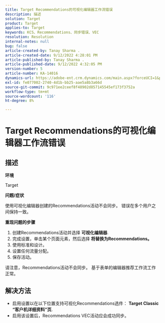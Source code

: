 ```yaml
---
title: Target Recommendations的可视化编辑器工作流错误
description: 描述
solution: Target
product: Target
applies-to: Target
keywords: KCS、Recommendations、同步错误、VEC
resolution: Resolution
internal-notes: null
bug: false
article-created-by: Tanay Sharma .
article-created-date: 9/12/2022 4:28:01 PM
article-published-by: Tanay Sharma .
article-published-date: 9/12/2022 4:32:05 PM
version-number: 5
article-number: KA-14016
dynamics-url: https://adobe-ent.crm.dynamics.com/main.aspx?forceUCI=1&pagetype=entityrecord&etn=knowledgearticle&id=4bbfbbd8-b732-ed11-9db1-002248086735
exl-id: fe077002-2740-4d1b-bb25-aae5a8b3a66d
source-git-commit: 9c971ee2ceef8f48902d857145545ef173f3752a
workflow-type: tm+mt
source-wordcount: '116'
ht-degree: 8%

---
```


# Target Recommendations的可视化编辑器工作流错误

## 描述


<b>环境</b>

Target



<b>问题/症状</b>

使用可视化编辑器创建的Recommendations活动不会同步。 错误在多个用户之间保持一致。

<b>重现问题的步骤</b>

1. 创建Recommendations活动并选择 <b>可视化编辑器</b>.
2. 完成设置，单击某个页面元素，然后选择 <b>将替换为Recommendations。</b>
3. 使用标准和设计。
4. 设置任何流量分配。
5. 保存活动。




请注意，Recommendations活动不会同步。 基于表单的编辑器推荐工作流工作正常。


## 解决方法


- 启用设置以在以下位置支持可视化Recommendations选件： <b>Target Classic </b> <b>“客户机详细资料”页</b>.
- 启用该设置后，Recommendations VEC活动应会成功同步。

